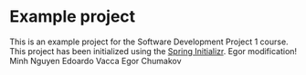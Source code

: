 # Example project

This is an example project for the Software Development Project 1 course. This project has been initialized using the [Spring Initializr](https://start.spring.io/).
Egor modification!
Minh Nguyen
Edoardo Vacca
Egor Chumakov
